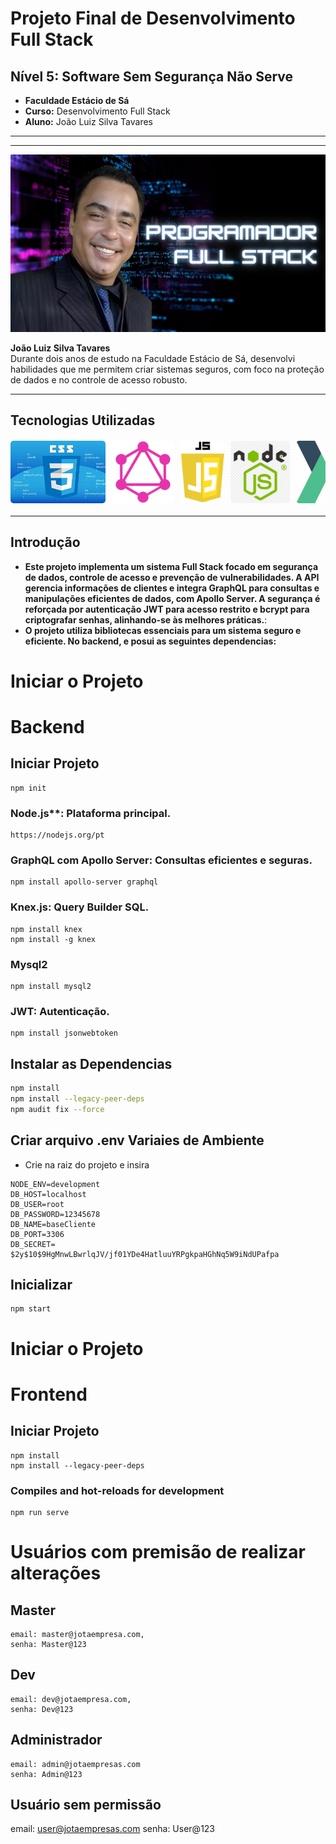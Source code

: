 # Projeto Final de Desenvolvimento Full Stack

## Nível 5: Software Sem Segurança Não Serve

- **Faculdade Estácio de Sá**
- **Curso:** Desenvolvimento Full Stack
- **Aluno:** João Luiz Silva Tavares

---
---

![João Luiz](./img/imag.webp)

**João Luiz Silva Tavares**  
Durante dois anos de estudo na Faculdade Estácio de Sá, desenvolvi habilidades que me permitem criar sistemas seguros, com foco na proteção de dados e no controle de acesso robusto.

---

## <a id="tecnologias_utilizadas"></a>Tecnologias Utilizadas

<div style="width: 100%; overflow-x: auto; margin: 20px 0;">
  <div style="display: flex; gap: 10px;">
    <img src="./img/css.webp" alt="CSS" style="height: 100px; width: auto; border-radius: 5px;">
    <img src="./img/graphql.webp" alt="GraphQL" style="height: 100px; width: auto; border-radius: 5px;">
    <img src="./img/js.webp" alt="JavaScript" style="height: 100px; width: auto; border-radius: 5px;">
    <img src="./img/node.webp" alt="Node.js" style="height: 100px; width: auto; border-radius: 5px;">
    <img src="./img/vuex.webp" alt="Vuex" style="height: 100px; width: auto; border-radius: 5px;">
    <img src="./img/vue.webp" alt="Vue.js" style="height: 100px; width: auto; border-radius: 5px;">
    <img src="./img/html.webp" alt="HTML" style="height: 100px; width: auto; border-radius: 5px;">
     <img src="./img/mysql.webp" alt="HTML" style="height: 100px; width: auto; border-radius: 5px;">
  </div>
</div>

---

## <a id="introducao"></a>Introdução

- **Este projeto implementa um sistema Full Stack focado em segurança de dados, controle de acesso e prevenção de vulnerabilidades. A API gerencia informações de clientes e integra GraphQL para consultas e manipulações eficientes de dados, com Apollo Server. A segurança é reforçada por autenticação JWT para acesso restrito e bcrypt para criptografar senhas, alinhando-se às melhores práticas.**:
- **O projeto utiliza bibliotecas essenciais para um sistema seguro e eficiente. No backend, e posui as seguintes dependencias:**

# Iniciar o Projeto

# Backend
 

## Iniciar Projeto

```
npm init
```

### Node.js**: Plataforma principal.

```
https://nodejs.org/pt
```
### GraphQL com Apollo Server: Consultas eficientes e seguras.
```
npm install apollo-server graphql
```
### Knex.js: Query Builder SQL.
```
npm install knex
npm install -g knex
```
### Mysql2
```
npm install mysql2
```
### JWT: Autenticação.
```
npm install jsonwebtoken
```
## Instalar as Dependencias
```bash
npm install
npm install --legacy-peer-deps
npm audit fix --force

```
##  Criar arquivo .env Variaies de Ambiente
- Crie na raiz do projeto e insira
```
NODE_ENV=development
DB_HOST=localhost
DB_USER=root
DB_PASSWORD=12345678
DB_NAME=baseCliente
DB_PORT=3306
DB_SECRET= $2y$10$9HgMnwLBwrlqJV/jf01YDe4HatluuYRPgkpaHGhNq5W9iNdUPafpa
```
## Inicializar 
```
npm start
```
# Iniciar o Projeto

# Frontend

## Iniciar Projeto
```
npm install
npm install --legacy-peer-deps
```

### Compiles and hot-reloads for development
```
npm run serve
```

# Usuários com premisão de realizar alterações

## Master
```
email: master@jotaempresa.com,
senha: Master@123
```
## Dev
```
email: dev@jotaempresa.com,
senha: Dev@123
```
## Administrador
```
email: admin@jotaempresas.com
senha: Admin@123
```
## Usuário sem permissão
email: user@jotaempresas.com
senha: User@123
```

